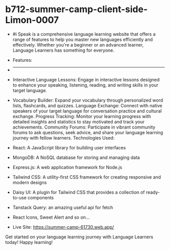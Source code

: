 ﻿# b712-summer-camp-client-side-Limon-0007
 
* #i Speak is a comprehensive language learning website that offers a range of features to help you master new languages efficiently and effectively. Whether you're a beginner or an advanced learner, Language Learners has something for everyone.

* Features:
* ----------

* Interactive Language Lessons: Engage in interactive lessons designed to enhance your speaking, listening, reading, and writing skills in your target language.
* Vocabulary Builder: Expand your vocabulary through personalized word lists, flashcards, and quizzes.
Language Exchange: Connect with native speakers of your target language for conversation practice and cultural exchange.
Progress Tracking: Monitor your learning progress with detailed insights and statistics to stay motivated and track your achievements.
Community Forums: Participate in vibrant community forums to ask questions, seek advice, and share your language learning journey with fellow learners.
Technologies Used:

* React: A JavaScript library for building user interfaces
* MongoDB: A NoSQL database for storing and managing data
* Express.js: A web application framework for Node.js
* Tailwind CSS: A utility-first CSS framework for creating responsive and modern designs
* Daisy UI: A plugin for Tailwind CSS that provides a collection of ready-to-use components
* Tanstack Query: an amazing useful api for fetch
* React Icons, Sweet Alert and so on...
* Live Site: https://summer-camp-61730.web.app/

Get started on your language learning journey with Language Learners today! Happy learning!
